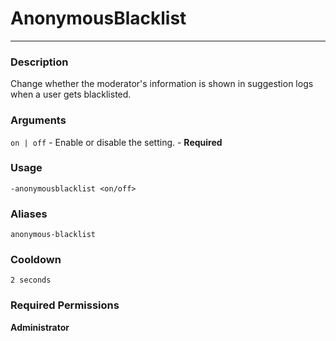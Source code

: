 # AnonymousBlacklist
---
### Description
Change whether the moderator's information is shown in suggestion logs when a user gets blacklisted.
### Arguments
`on | off` - Enable or disable the setting. - **Required**
### Usage
```
-anonymousblacklist <on/off>
```
### Aliases
`anonymous-blacklist`
### Cooldown
`2 seconds`
### Required Permissions
**Administrator**